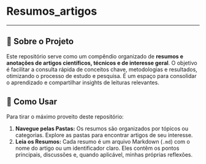 # Resumos_artigos

---

## 📄 Sobre o Projeto

Este repositório serve como um compêndio organizado de **resumos e anotações de artigos científicos, técnicos e de interesse geral**. O objetivo é facilitar a consulta rápida de conceitos chave, metodologias e resultados, otimizando o processo de estudo e pesquisa. É um espaço para consolidar o aprendizado e compartilhar insights de leituras relevantes.

## 🚀 Como Usar

Para tirar o máximo proveito deste repositório:

1.  **Navegue pelas Pastas:** Os resumos são organizados por tópicos ou categorias. Explore as pastas para encontrar artigos de seu interesse.
2.  **Leia os Resumos:** Cada resumo é um arquivo Markdown (`.md`) com o nome do artigo ou um identificador claro. Eles contêm os pontos principais, discussões e, quando aplicável, minhas próprias reflexões.
